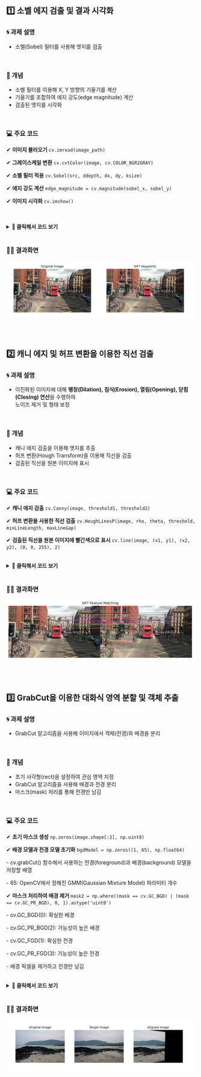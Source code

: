 ## 1️⃣ 소벨 에지 검출 및 결과 시각화
### 🌀 과제 설명
- 소벨(Sobel) 필터를 사용해 엣지를 검출
<br>
  
### 📌 개념
- 소벨 필터를 이용해 X, Y 방향의 기울기를 계산
- 기울기를 조합하여 에지 강도(edge magnitude) 계산
- 검출된 엣지를 시각화
<br>

### 💻 주요 코드
<p>✔ <b>이미지 불러오기 </b><code>cv.imread(image_path)</code><br></p>
<p>✔ <b>그레이스케일 변환</b> <code>cv.cvtColor(image, cv.COLOR_BGR2GRAY)</code><br>
<p>✔ <b>소벨 필터 적용</b> <code>cv.Sobel(src, ddepth, dx, dy, ksize)</code><br>
<p>✔ <b>에지 강도 계산</b> <code>edge_magnitude = cv.magnitude(sobel_x, sobel_y)</code><br>
<p>✔ <b>이미지 시각화</b> <code>cv.imshow()</code><br>
<br>

<br>



<details>
  <summary><b> 🧿 클릭해서 코드 보기 </b></summary>
  
  ```python
import cv2 as cv
import matplotlib.pyplot as plt

# 이미지 로드
image_path = 'C:/Users/82107/Desktop/cv/mot_color70.jpg'
image = cv.imread(image_path)
gray = cv.cvtColor(image, cv.COLOR_BGR2GRAY)

# SIFT 객체 생성 (특징점 개수 조절 가능)
sift = cv.SIFT_create(nfeatures=500)

# 특징점 검출 및 기술자 계산
keypoints, descriptors = sift.detectAndCompute(gray, None)

# 특징점 시각화
image_with_keypoints = cv.drawKeypoints(image, keypoints, None, flags=cv.DRAW_MATCHES_FLAGS_DRAW_RICH_KEYPOINTS)

# 이미지 출력
plt.figure(figsize=(12, 6))
plt.subplot(1, 2, 1)
plt.imshow(cv.cvtColor(image, cv.COLOR_BGR2RGB))
plt.title('Original Image')
plt.axis('off')

plt.subplot(1, 2, 2)
plt.imshow(cv.cvtColor(image_with_keypoints, cv.COLOR_BGR2RGB))
plt.title('SIFT Keypoints')
plt.axis('off')

plt.show()

 ```
</details>

<br>

### 🕵‍♀ 결과화면
![결과이미지](./data/6_1.png)

<br>
<br>

## 2️⃣ 캐니 에지 및 허프 변환을 이용한 직선 검출
### 🌀 과제 설명
- 이진화된 이미지에 대해 <b>팽창(Dilation), 침식(Erosion), 열림(Opening), 닫힘(Closing) 연산</b>을 수행하여<br> 노이즈 제거 및 형태 보정
<br>

### 📌 개념
- 캐니 에지 검출을 이용해 엣지를 추출
- 허프 변환(Hough Transform)을 이용해 직선을 검출
- 검출된 직선을 원본 이미지에 표시
<br>

### 💻 주요 코드
<p>✔ <b>캐니 에지 검출</b> <code>cv.Canny(image, threshold1, threshold2)</code><br>
<p>✔ <b>허프 변환을 사용한 직선 검출</b> <code>cv.HoughLinesP(image, rho, theta, threshold, minLineLength, maxLineGap)</code><br>
<p>✔ <b>검출된 직선을 원본 이미지에 빨간색으로 표시</b> <code>cv.line(image, (x1, y1), (x2, y2), (0, 0, 255), 2)</code><br>
<br>

<details>
  <summary><b> 🧿 클릭해서 코드 보기 </b></summary>

  ```python
import cv2 as cv
import matplotlib.pyplot as plt

# 이미지 로드
image1_path = 'C:/Users/82107/Desktop/cv/mot_color70.jpg'
image2_path = 'C:/Users/82107/Desktop/cv/mot_color83.jpg'
image1 = cv.imread(image1_path)
image2 = cv.imread(image2_path)
gray1 = cv.cvtColor(image1, cv.COLOR_BGR2GRAY)
gray2 = cv.cvtColor(image2, cv.COLOR_BGR2GRAY)

# SIFT 객체 생성
sift = cv.SIFT_create()

# 특징점 검출 및 기술자 계산
keypoints1, descriptors1 = sift.detectAndCompute(gray1, None)
keypoints2, descriptors2 = sift.detectAndCompute(gray2, None)

# BFMatcher 생성 및 매칭 수행
bf = cv.BFMatcher(cv.NORM_L2, crossCheck=True)
matches = bf.match(descriptors1, descriptors2)

# 매칭 결과 정렬 (거리순)
matches = sorted(matches, key=lambda x: x.distance)

# 매칭 결과 시각화
image_matches = cv.drawMatches(image1, keypoints1, image2, keypoints2, matches[:50], None, flags=cv.DrawMatchesFlags_NOT_DRAW_SINGLE_POINTS)

# 결과 출력
plt.figure(figsize=(12, 6))
plt.imshow(cv.cvtColor(image_matches, cv.COLOR_BGR2RGB))
plt.title('SIFT Feature Matching')
plt.axis('off')
plt.show()

 ```
</details>

<br>

### 🕵‍♀ 결과화면
![결과이미지](./data/6_2.png)

<br>
<br>

## 3️⃣ GrabCut을 이용한 대화식 영역 분할 및 객체 추출
### 🌀 과제 설명
- GrabCut 알고리즘을 사용해 이미지에서 객체(전경)와 배경을 분리
<br>

### 📌 개념
- 초기 사각형(rect)을 설정하여 관심 영역 지정
- GrabCut 알고리즘을 사용해 배경과 전경 분리
- 마스크(mask) 처리를 통해 전경만 남김
<br>

### 💻 주요 코드
<p> ✔ <b> 초기 마스크 생성</b> <code>np.zeros(image.shape[:2], np.uint8)</code><br>
<p> ✔ <b> 배경 모델과 전경 모델 초기화</b> <code>bgdModel = np.zeros((1, 65), np.float64)</code><br>
<p> - cv.grabCut() 함수에서 사용하는 전경(foreground)과 배경(background) 모델을 저장할 배열 <br>
<p> - 65: OpenCV에서 정해진 GMM(Gaussian Mixture Model) 파라미터 개수<br>
<p> ✔ <b> 마스크 처리하여 배경 제거 </b> <code>mask2 = np.where((mask == cv.GC_BGD) | (mask == cv.GC_PR_BGD), 0, 1).astype('uint8')
</code>
<p> - cv.GC_BGD(0): 확실한 배경
<p> - cv.GC_PR_BGD(2): 가능성이 높은 배경
<p> - cv.GC_FGD(1): 확실한 전경
<p> - cv.GC_PR_FGD(3): 가능성이 높은 전경
<p> - 배경 픽셀을 제거하고 전경만 남김
<br>
<br>


<details>
  <summary><b> 🧿 클릭해서 코드 보기 </b></summary>

  ```python
import cv2 as cv
import numpy as np
import matplotlib.pyplot as plt

# 이미지 로드
image1_path = 'C:/Users/82107/Desktop/cv/img1.jpg'
image2_path = 'C:/Users/82107/Desktop/cv/img2.jpg'
image1 = cv.imread(image1_path)
image2 = cv.imread(image2_path)

# 이미지 로드 확인
if image1 is None or image2 is None:
    print("Error: One or both images could not be loaded. Check the file paths.")
    exit()

# 그레이스케일 변환
gray1 = cv.cvtColor(image1, cv.COLOR_BGR2GRAY)
gray2 = cv.cvtColor(image2, cv.COLOR_BGR2GRAY)

# SIFT 객체 생성
sift = cv.SIFT_create()

# 특징점 검출 및 기술자 계산
keypoints1, descriptors1 = sift.detectAndCompute(gray1, None)
keypoints2, descriptors2 = sift.detectAndCompute(gray2, None)

# BFMatcher 생성 및 매칭 수행
bf = cv.BFMatcher(cv.NORM_L2)
matches = bf.knnMatch(descriptors1, descriptors2, k=2)

# 좋은 매칭점 선택 (비율 테스트 적용)
good_matches = []
ratio_thresh = 0.75
for m, n in matches:
    if m.distance < ratio_thresh * n.distance:
        good_matches.append(m)

# 매칭 개수 확인
print(f"Number of good matches: {len(good_matches)}")

# 최소한의 매칭점 필요
if len(good_matches) > 10:
    src_pts = np.float32([keypoints1[m.queryIdx].pt for m in good_matches]).reshape(-1, 1, 2)
    dst_pts = np.float32([keypoints2[m.trainIdx].pt for m in good_matches]).reshape(-1, 1, 2)
    
    # 호모그래피 계산
    H, mask = cv.findHomography(src_pts, dst_pts, cv.RANSAC, 5.0)

    # 호모그래피 계산 실패 시 처리
    if H is None:
        print("Error: Homography calculation failed.")
        exit()
    
    # 이미지 정합
    h, w = image1.shape[:2]
    aligned_image = cv.warpPerspective(image1, H, (w, h))
    
    # 결과 출력
    plt.figure(figsize=(12, 6))
    plt.subplot(1, 3, 1)
    plt.imshow(cv.cvtColor(image1, cv.COLOR_BGR2RGB))
    plt.title('Original Image')
    plt.axis('off')
    
    plt.subplot(1, 3, 2)
    plt.imshow(cv.cvtColor(image2, cv.COLOR_BGR2RGB))
    plt.title('Target Image')
    plt.axis('off')
    
    plt.subplot(1, 3, 3)
    plt.imshow(cv.cvtColor(aligned_image, cv.COLOR_BGR2RGB))
    plt.title('Aligned Image')
    plt.axis('off')
    
    plt.show(block=True)  # 창이 바로 닫히지 않도록 설정
else:
    print("Not enough matches found to compute homography.")

 ```
</details>

<br>

### 🕵‍♀ 결과화면
![결과이미지](./data/6_3.png)
